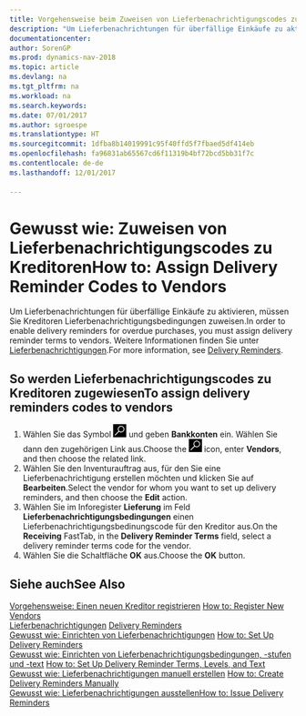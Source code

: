 ```yaml
---
title: Vorgehensweise beim Zuweisen von Lieferbenachrichtigungscodes zu Kreditoren
description: "Um Lieferbenachrichtungen für überfällige Einkäufe zu aktivieren, müssen Sie Kreditoren Lieferbenachrichtigungsbedingungen zuweisen."
documentationcenter: 
author: SorenGP
ms.prod: dynamics-nav-2018
ms.topic: article
ms.devlang: na
ms.tgt_pltfrm: na
ms.workload: na
ms.search.keywords: 
ms.date: 07/01/2017
ms.author: sgroespe
ms.translationtype: HT
ms.sourcegitcommit: 1dfba8b14019991c95f40ffd5f7fbaed5df414eb
ms.openlocfilehash: fa96831ab65567cd6f11319b4bf72bcd5bb31f7c
ms.contentlocale: de-de
ms.lasthandoff: 12/01/2017

---
```

# <a name="how-to-assign-delivery-reminder-codes-to-vendors"></a><span data-ttu-id="4ee93-103">Gewusst wie: Zuweisen von Lieferbenachrichtigungscodes zu Kreditoren</span><span class="sxs-lookup"><span data-stu-id="4ee93-103">How to: Assign Delivery Reminder Codes to Vendors</span></span>
<span data-ttu-id="4ee93-104">Um Lieferbenachrichtungen für überfällige Einkäufe zu aktivieren, müssen Sie Kreditoren Lieferbenachrichtigungsbedingungen zuweisen.</span><span class="sxs-lookup"><span data-stu-id="4ee93-104">In order to enable delivery reminders for overdue purchases, you must assign delivery reminder terms to vendors.</span></span> <span data-ttu-id="4ee93-105">Weitere Informationen finden Sie unter [Lieferbenachrichtigungen](delivery-reminders.md).</span><span class="sxs-lookup"><span data-stu-id="4ee93-105">For more information, see [Delivery Reminders](delivery-reminders.md).</span></span>  

## <a name="to-assign-delivery-reminders-codes-to-vendors"></a><span data-ttu-id="4ee93-106">So werden Lieferbenachrichtigungscodes zu Kreditoren zugewiesen</span><span class="sxs-lookup"><span data-stu-id="4ee93-106">To assign delivery reminders codes to vendors</span></span>  

1.  <span data-ttu-id="4ee93-107">Wählen Sie das Symbol ![Nach Seite oder Bericht suchen](../../media/ui-search/search_small.png "Nach Seite oder Bericht suchen") und geben **Bankkonten** ein. Wählen Sie dann den zugehörigen Link aus.</span><span class="sxs-lookup"><span data-stu-id="4ee93-107">Choose the ![Search for Page or Report](../../media/ui-search/search_small.png "Search for Page or Report icon") icon, enter **Vendors**, and then choose the related link.</span></span>  
2.  <span data-ttu-id="4ee93-108">Wählen Sie den Inventurauftrag aus, für den Sie eine Lieferbenachrichtigung erstellen möchten und klicken Sie auf **Bearbeiten**.</span><span class="sxs-lookup"><span data-stu-id="4ee93-108">Select the vendor for whom you want to set up delivery reminders, and then choose the **Edit** action.</span></span>  
3.  <span data-ttu-id="4ee93-109">Wählen Sie im Inforegister **Lieferung** im Feld **Lieferbenachrichtigungsbedingungen** einen Lieferbenachrichtigungsbedinungscode für den Kreditor aus.</span><span class="sxs-lookup"><span data-stu-id="4ee93-109">On the **Receiving** FastTab, in the **Delivery Reminder Terms** field, select a delivery reminder terms code for the vendor.</span></span>  
4.  <span data-ttu-id="4ee93-110">Wählen Sie die Schaltfläche **OK** aus.</span><span class="sxs-lookup"><span data-stu-id="4ee93-110">Choose the **OK** button.</span></span>  

## <a name="see-also"></a><span data-ttu-id="4ee93-111">Siehe auch</span><span class="sxs-lookup"><span data-stu-id="4ee93-111">See Also</span></span>  
 <span data-ttu-id="4ee93-112">[Vorgehensweise: Einen neuen Kreditor registrieren](../../purchasing-how-register-new-vendors.md) </span><span class="sxs-lookup"><span data-stu-id="4ee93-112">[How to: Register New Vendors](../../purchasing-how-register-new-vendors.md) </span></span>  
 <span data-ttu-id="4ee93-113">[Lieferbenachrichtigungen](delivery-reminders.md) </span><span class="sxs-lookup"><span data-stu-id="4ee93-113">[Delivery Reminders](delivery-reminders.md) </span></span>  
 <span data-ttu-id="4ee93-114">[Gewusst wie: Einrichten von Lieferbenachrichtigungen](how-to-set-up-delivery-reminders.md) </span><span class="sxs-lookup"><span data-stu-id="4ee93-114">[How to: Set Up Delivery Reminders](how-to-set-up-delivery-reminders.md) </span></span>  
 <span data-ttu-id="4ee93-115">[Gewusst wie: Einrichten von Lieferbenachrichtigungsbedingungen, -stufen und -text](how-to-set-up-delivery-reminder-terms-levels-and-text.md) </span><span class="sxs-lookup"><span data-stu-id="4ee93-115">[How to: Set Up Delivery Reminder Terms, Levels, and Text](how-to-set-up-delivery-reminder-terms-levels-and-text.md) </span></span>  
 <span data-ttu-id="4ee93-116">[Gewusst wie: Lieferbenachrichtigungen manuell erstellen](how-to-create-delivery-reminders-manually.md) </span><span class="sxs-lookup"><span data-stu-id="4ee93-116">[How to: Create Delivery Reminders Manually](how-to-create-delivery-reminders-manually.md) </span></span>  
 [<span data-ttu-id="4ee93-117">Gewusst wie: Lieferbenachrichtigungen ausstellen</span><span class="sxs-lookup"><span data-stu-id="4ee93-117">How to: Issue Delivery Reminders</span></span>](how-to-issue-delivery-reminders.md)

